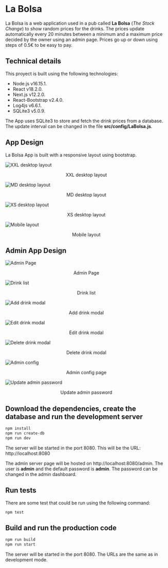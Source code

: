 # La Bolsa

La Bolsa is a web application used in a pub called **La Bolsa** (_The Stock Change_) to show random prices for the drinks. The prices update automatically every 20 minutes between a minimum and a maximum price decided by the owner using an admin page. Prices go up or down using steps of 0.5€ to be easy to pay.

## Technical details
This proyect is built using the following technologies:
* Node.js v16.15.1.
* React v18.2.0.
* Next.js v12.2.0.
* React-Bootstrap v2.4.0.
* Log4js v6.6.1.
* SQLite3 v5.0.9.

The App uses SQLite3 to store and fetch the drink prices from a database. The update interval can be changed in the file **src/config/LaBolsa.js**.

## App Design

La Bolsa App is built with a responsive layout using bootstrap.

![XXL desktop layout](doc/4-columns.png)
<p align = "center">
XXL desktop layout
</p>

![MD desktop layout](doc/3-columns.png)
<p align = "center">
MD desktop layout
</p>

![XS desktop layout](doc/1-column.png)
<p align = "center">
XS desktop layout
</p>

![Mobile layout](doc/mobile.png)
<p align = "center">
Mobile layout
</p>

## Admin App Design

![Admin Page](doc/admin-page.png)
<p align = "center">
Admin Page
</p>

![Drink list](doc/drink-list.png)
<p align = "center">
Drink list
</p>

![Add drink modal](doc/add-drink.png)
<p align = "center">
Add drink modal
</p>

![Edit drink modal](doc/edit-drink.png)
<p align = "center">
Edit drink modal
</p>

![Delete drink modal](doc/delete-drink.png)
<p align = "center">
Delete drink modal
</p>

![Admin config](doc/admin-config.png)
<p align = "center">
Admin config page
</p>

![Update admin password](doc/admin-user.png)
<p align = "center">
Update admin password
</p>


## Download the dependencies, create the database and run the development server
```bash
npm install
npm run create-db
npm run dev
```

The server will be started in the port 8080. This will be the URL: http://localhost:8080

The admin server page will be hosted on http://localhost:8080/admin. The user is **admin** and the default password is **admin**. The password can be changed in the admin dashboard.

## Run tests
There are some test that could be run using the following command:
```
npm test
```

## Build and run the production code
```bash
npm run build
npm run start
```

The server will be started in the port 8080. The URLs are the same as in development mode.